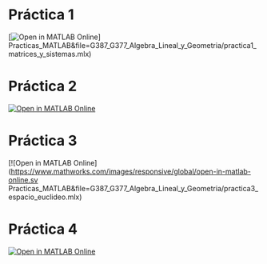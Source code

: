 # Práctica 1

[![Open in MATLAB Online](https://www.mathworks.com/images/responsive/global/open-in-matlab-online.svg)]
Practicas_MATLAB&file=G387_G377_Algebra_Lineal_y_Geometria/practica1_matrices_y_sistemas.mlx)

# Práctica 2

[![Open in MATLAB Online](https://www.mathworks.com/images/responsive/global/open-in-matlab-online.svg)](
Practicas_MATLAB&file=G387_G377_Algebra_Lineal_y_Geometria/practica2_espacios_vectoriales.mlx)

# Práctica 3

[![Open in MATLAB Online](https://www.mathworks.com/images/responsive/global/open-in-matlab-online.sv
Practicas_MATLAB&file=G387_G377_Algebra_Lineal_y_Geometria/practica3_espacio_euclideo.mlx)

# Práctica 4

[![Open in MATLAB Online](https://www.mathworks.com/images/responsive/global/open-in-matlab-online.svg)](https://matlab.mathworks.com/open/github/v1?repo=InMaths/Practicas_MATLAB&file=G387_G377_Algebra_Lineal_y_Geometria/practica4_aplicaciones_diagonalizacion.mlx)


